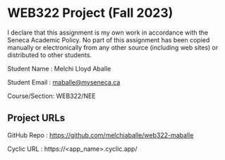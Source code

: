 # WEB322 Project (Fall 2023)

I declare that this assignment is my own work in accordance with the Seneca Academic Policy.
No part of this assignment has been copied manually or electronically from any other source
(including web sites) or distributed to other students.

Student Name : Melchi Lloyd Aballe

Student Email : maballe@myseneca.ca

Course/Section: WEB322/NEE

## Project URLs
GitHub Repo : https://github.com/melchiaballe/web322-maballe

Cyclic URL : https://<app_name>.cyclic.app/
